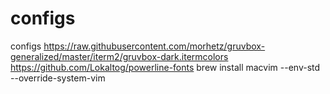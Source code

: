 configs
=======

configs
https://raw.githubusercontent.com/morhetz/gruvbox-generalized/master/iterm2/gruvbox-dark.itermcolors
https://github.com/Lokaltog/powerline-fonts
brew install macvim --env-std --override-system-vim

